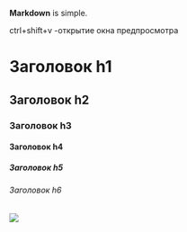 **Markdown** is simple.

ctrl+shift+v -открытие окна предпросмотра

# Заголовок h1

## Заголовок h2

### Заголовок h3

#### Заголовок h4

##### Заголовок h5

###### Заголовок h6

![](https://i.imgur.com/3uj9teq.png)